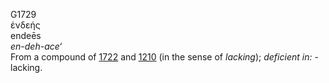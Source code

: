 G1729  
ἐνδεής  
endeēs  
*en-deh-ace‘*  
From a compound of [1722](g1722) and [1210](g1210) (in the sense of
*lacking*); *deficient* *in:* - lacking.  
